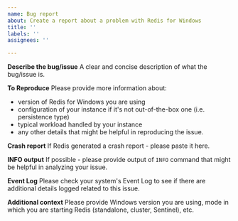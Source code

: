 ```yaml
---
name: Bug report
about: Create a report about a problem with Redis for Windows
title: ''
labels: ''
assignees: ''

---
```


**Describe the bug/issue**
A clear and concise description of what the bug/issue is.

**To Reproduce**
Please provide more information about:
- version of Redis for Windows you are using
- configuration of your instance if it's not out-of-the-box one (i.e. persistence type)
- typical workload handled by your instance
- any other details that might be helpful in reproducing the issue.

**Crash report**
If Redis generated a crash report - please paste it here.

**INFO output**
If possible - please provide output of `INFO` command that might be helpful in analyzing your issue.

**Event Log**
Please check your system's Event Log to see if there are additional details logged related to this issue.

**Additional context**
Please provide Windows version you are using, mode in which you are starting Redis (standalone, cluster, Sentinel), etc.
